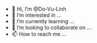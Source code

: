 - 👋 Hi, I’m @Do-Vu-Linh
- 👀 I’m interested in ...
- 🌱 I’m currently learning ...
- 💞️ I’m looking to collaborate on ...
- 📫 How to reach me ...

<!---
Do-Vu-Linh/Do-Vu-Linh is a ✨ special ✨ repository because its `README.md` (this file) appears on your GitHub profile.
You can click the Preview link to take a look at your changes.
--->
